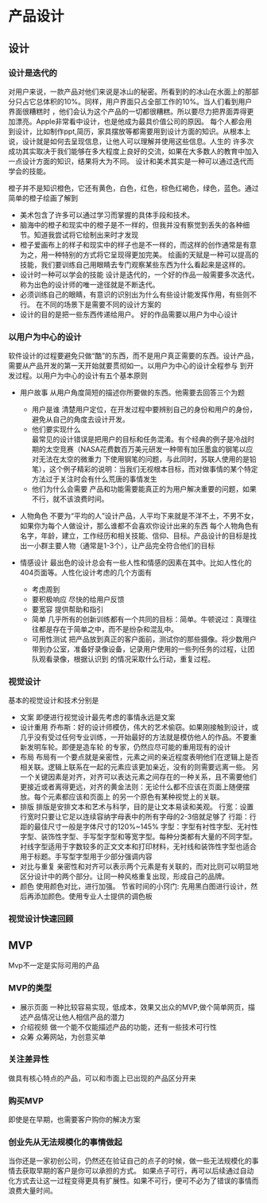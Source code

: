 # 产品设计
## 设计
### 设计是迭代的
对用户来说，一款产品对他们来说是冰山的秘密。所看到的的冰山在水面上的那部分只占它总体积的10%。同样，用户界面只占全部工作的10%。当人们看到用户界面很糟糕时
，他们会认为这个产品的一切都很糟糕。所以要尽力把界面弄得更加漂亮。Apple非常看中设计，也是他成为最具价值公司的原因。
每个人都会用到设计，比如制作ppt,简历，家具摆放等都需要用到设计方面的知识。从根本上说，设计就是如何去呈现信息，让他人可以理解并使用这些信息。人生的
许多次成功其实取决于我们能够在多大程度上良好的交流，如果在大多数人的教育中加入一点设计方面的知识，结果将大为不同。
设计和美术其实是一种可以通过迭代而学会的技能。

橙子并不是知识橙色，它还有黄色，白色，红色，棕色红褐色，绿色，蓝色。通过简单的橙子绘画了解到
- 美术包含了许多可以通过学习而掌握的具体手段和技术。
- 脑海中的橙子和现实中的橙子是不一样的，但我并没有察觉到丢失的各种细节。知道我尝试将它绘制出来时才发现
- 橙子爱画布上的样子和现实中的样子也是不一样的，而这样的创作通常是有意为之，用一种特别的方式将它呈现得更加完美。
绘画的天赋是一种可以提高的技能，我们要训练自己用眼睛去专门观察某些东西为什么看起来是这样的。
- 设计时一种可以学会的技能  设计是迭代的，一个好的作品一般需要多次迭代，称为出色的设计师的唯一途径就是不断迭代。
- 必须训练自己的眼睛，有意识的识别出为什么有些设计能发挥作用，有些则不行。  在不同的场景下是需要不同的设计方案的
- 设计的目的是把一些东西传递给用户。 好的作品需要以用户为中心设计
### 以用户为中心的设计
软件设计的过程要避免只做“酷”的东西，而不是用户真正需要的东西。设计产品，需要从产品开发的第一天开始就要贯彻如一。以用户为中心的设计全程参与
到开发过程。以用户为中心的设计有五个基本原则
- 用户故事  从用户角度简短的描述你所要做的东西。他需要去回答三个为题
  - 用户是谁  清楚用户定位，在开发过程中要辨别自己的身份和用户的身份，避免从自己的角度去设计开发。
  - 他们要实现什么  
    最常见的设计错误是把用户的目标和任务混淆。有个经典的例子是冷战时期的太空竞赛（NASA花费数百万美元研发一种带有加压墨盒的钢笔以应对无法在太空的微重力
    下使用钢笔的问题，与此同时，苏联人使用的是铅笔），这个例子精彩的说明：当我们无视根本目标，而对做事情的某个特定方法过于关注时会有什么荒唐的事情发生
  - 他们为什么会需要
    产品和功能需要能真正的为用户解决重要的问题，如果不行，就不该浪费时间。


- 人物角色  不要为“平均的人”设计产品，人平均下来就是不洋不土，不男不女，如果你为每个人做设计，那么谁都不会喜欢你设计出来的东西
  每个人物角色有名字，年龄，建立，工作经历和相关技能、信仰、目标。产品设计的目标是找出一小群主要人物（通常是1-3个），让产品完全符合他们的目标

- 情感设计  最出色的设计总会有一些人性和情感的因素在其中。比如人性化的404页面等。人性化设计考虑的几个方面有
  - 考虑周到 
  - 要积极响应 尽快的给用户反馈
  - 要宽容  提供帮助和指引
  - 简单  几乎所有的创新训练都有一个共同的目标：简单。牛顿说过：真理往往都是存在于简单之中，而不是纷杂和混乱中。
  - 可用性测试  把产品放到真正的客户面前，测试你的那些摄像。将少数用户带到办公室，准备好录像设备，记录用户使用的一些列任务的过程，让团队观看录像，根据认识到
  的情况采取什么行动，重复过程。
### 视觉设计
基本的视觉设计和技术分别是
- 文案  即便进行视觉设计最先考虑的事情永远是文案
- 设计重用
  乔布斯：好的设计师模仿，伟大的艺术偷窃。如果刚接触到设计，或几乎没有受过任何专业训练，一开始最好的方法就是模仿他人的作品。不要重新发明车轮。即便是造车轮
  的专家，仍然应尽可能的重用现有的设计
- 布局  布局有一个要点就是亲密性，元素之间的亲近程度表明他们在逻辑上是否相关联。逻辑上联系在一起的元素应该更加亲近，没有的则需要远离一些。
另一个关键因素是对齐，对齐可以表达元素之间存在的一种关系，且不需要他们更接近或者离得更远，对齐的黄金法则：无论什么都不应该在页面上随便摆放。每个元素都应该和页面上
的另一个原色有某种视觉上的关联。
- 排版  排版是安排文本和艺术与科学，目的是让文本易读和美观。
  行宽：设置行宽时只要让它足以连续容纳字母表中的所有字母的2-3倍就足够了
  行距：行距的最佳尺寸一般是字体尺寸的120%~145%
  字型：字型有衬性字型、无衬性字型、装饰性字型、手写型字型和等宽字型。每种分类都有大量的不同字型。
       衬线字型适用于字数较多的正文文本和打印材料，无衬线和装饰性字型也适合用于标题。手写型字型用于少部分强调内容
- 对比与重复  亲密性和对齐可以表示两个元素是有关联的，而对比则可以明显地区分设计中的两个部分。让同一种风格重复出现，形成自己的品牌。
- 颜色  使用颜色对比，进行加强。
  节省时间的小窍门: 先用黑白图进行设计，然后再添加颜色。使用专业人士提供的调色板
### 视觉设计快速回顾

## MVP
Mvp不一定是实际可用的产品
### MVP的类型
- 展示页面  一种比较容易实现，低成本，效果又出众的MVP,做个简单网页，描述产品情况让他人相信产品的潜力
- 介绍视频 做一个能不仅能描述产品的功能，还有一些技术可行性
- 众筹 众筹网站，为创意买单
### 关注差异性
做具有核心特点的产品，可以和市面上已出现的产品区分开来
### 购买MVP
即使是在早期，也需要客户购你的解决方案
### 创业先从无法规模化的事情做起
当你还是一家初创公司，仍然还在验证自己的点子的时候，做一些无法规模化的事情去获取早期的客户是你可以承担的方式。
如果点子可行，再可以后续通过自动化方式去让这一过程变得更具有扩展性。如果不可行，便可不必为了错误的事情而浪费大量时间。